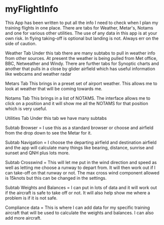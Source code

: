 # myFlightInfo
This App has been written to put all the info I need to check when I plan my training flights in one place. There are tabs for Weather, Metar's, Notams and one for various other utilities. The use of any data in this app is at your own risk. In flying taking-off is optional but landing is not. Always err on the side of caution. 

Weather Tab
Under this tab there are many subtabs to pull in weather info from other sources. At present the weather is being pulled from Met office, BBC, Netweather and Windy. There are further tabs for Synoptic charts and another that pulls in a close by glider airfield which has useful information like webcams and weather radar

Metars Tab
This brings in a preset set of airport weather. This allows me to look at weather that will be coming towards me. 

Notams Tab
This brings in a list of NOTAMS. The interface allows me to click on a position and it will show me all the NOTAMS for that position which is very useful.

Utilities Tab
Under this tab we have many subtabs
 
  Subtab Browser = I use this as a standard browser or choose and airfield from the drop down to see the Metar for it.
 
  Subtab Navigation = I choose the departing airfield and destination airfield and the app will calculate many things like bearing, distance, sunrise and sunset and QNH plus lots more.
 
  Subtab Crosswind = This will let me put in the wind direction and speed as well as letting me choose a runway to depart from. It will then work out if I can take-off on that runway or not. The max 
                     cross wind component allowed is 15knots but this can be changed in the settings.
 
  Subtab Weights and Balances = I can put in lots of data and it will work out if the aircraft is safe to take off or not. It will also help show me where a problem is if it is not safe.
 
  Compliance data = This is where I can add data for my specific training aircraft that will be used to calculate the weights and balances. I can also add more aircraft.
 
